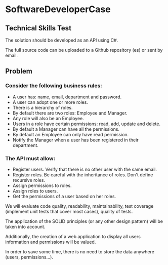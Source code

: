 # SoftwareDeveloperCase
Technical Skills Test
----------


The solution should be developed as an API using C#. 

The full source code can be uploaded to a Github repository (es) or sent by email.


## Problem

### Consider the following business rules:

- A user has: name, email, department and password.
- A user can adopt one or more roles.
- There is a hierarchy of roles.
- By default there are two roles: Employee and Manager.
- Any role will also be an Employee.
- Users in a role have certain permissions: read, add, update and delete.
- By default a Manager can have all the permissions.
- By default an Employee can only have read permission.
- Notify the Manager when a user has been registered in their department.

### The API must allow:
- Register users. Verify that there is no other user with the same email.
- Register roles. Be careful with the inheritance of roles. Don&#39;t define recursive roles.
- Assign permissions to roles.
- Assign roles to users.
- Get the permissions of a user based on her roles.


We will evaluate code quality, readability, maintainability, test coverage (implement unit tests that cover most cases), quality of tests.

The application of the SOLID principles (or any other design pattern) will be taken into account.

Additionally, the creation of a web application to display all users information and permissions will be valued.

In order to save some time, there is no need to store the data anywhere (users, permissions…).


